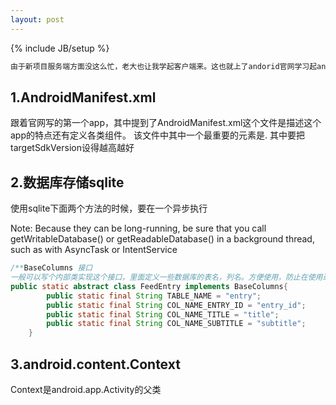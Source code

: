 ```yaml
---
layout: post
---
```

{% include JB/setup %}
```html
由于新项目服务端方面没这么忙，老大也让我学起客户端来。这也就上了andorid官网学习起andoird来了
```

## 1.AndroidManifest.xml

跟着官网写的第一个app，其中提到了AndroidManifest.xml这个文件是描述这个app的特点还有定义各类组件。
该文件中其中一个最重要的元素是<uses-sdk android:minSdkVersion="9" android:targetSdkVersion="17" />.
其中要把targetSdkVersion设得越高越好

## 2.数据库存储sqlite

使用sqlite下面两个方法的时候，要在一个异步执行

Note: Because they can be long-running, be sure that you call getWritableDatabase() or getReadableDatabase() in a background thread, such as with AsyncTask or IntentService

```java
/**BaseColumns 接口
一般可以写个内部类实现这个接口，里面定义一些数据库的表名，列名。方便使用，防止在使用过程中拼写错误*/
public static abstract class FeedEntry implements BaseColumns{
        public static final String TABLE_NAME = "entry";
        public static final String COL_NAME_ENTRY_ID = "entry_id";
        public static final String COL_NAME_TITLE = "title";
        public static final String COL_NAME_SUBTITLE = "subtitle";
    }
```

## 3.android.content.Context 

Context是android.app.Activity的父类
